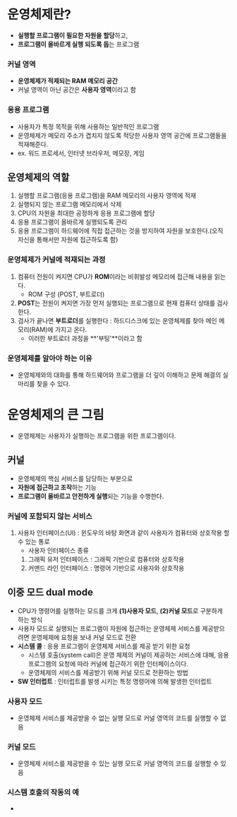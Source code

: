 # 운영체제란?
- **실행할 프로그램이 필요한 자원을 할당**하고,
- **프로그램이 올바르게 실행 되도록 돕**는 프로그램

### 커널 영역
- **운영체제가 적제되는 RAM 메모리 공간**
- 커널 영역이 아닌 공간은 **사용자 영역**이라고 함

### 응용 프로그램
- 사용자가 특정 목적을 위해 사용하는 일반적인 프로그램
- 운영체제가 메모리 주소가 겹치지 않도록 적당한 사용자 영역 공간에 프로그램들을 적재해준다.
- ex. 워드 프로세서, 인터넷 브라우저, 메모장, 게임

## 운영체제의 역할
1. 실행할 프로그램(응용 프로그램)을 RAM 메모리의 사용자 영역에 적재
2. 실행되지 않는 프로그램 메모리에서 삭제
3. CPU의 자원을 최대한 공정하게 응용 프로그램에 할당
4. 응용 프로그램이 올바르게 실행되도록 관리
5. 응용 프로그램이 하드웨어에 직접 접근하는 것을 방지하여 자원을 보호한다.(오직 자신을 통해서만 자원에 접근하도록 함)

### 운영체제가 커널에 적재되는 과정
1. 컴퓨터 전원이 켜지면 CPU가 **ROM**이라는 비휘발성 메모리에 접근해 내용을 읽는다.
    - ROM 구성 (POST, 부트로더)
2. **POST**는 전원이 켜지면 가장 먼저 실행되는 프로그램으로 현재 컴퓨터 상태를 검사한다.
3. 검사가 끝나면 **부트로더**를 실행한다 : 하드디스크에 있는 운영체제를 찾아 메인 메모리(RAM)에 가지고 온다.
    - 이러한 부트로더 과정을 **'부팅'**이라고 함

### 운영체제를 알아야 하는 이유
- 운영체제와의 대화를 통해 하드웨어와 프로그램을 더 깊이 이해하고 문제 해결의 실마리를 찾을 수 있다.

# 운영체제의 큰 그림
- 운영체제는 사용자가 실행하는 프로그램을 위한 프로그램이다.

## 커널 
- 운영체제의 핵심 서비스를 담당하는 부분으로
- **자원에 접근하고 조작**하는 기능
- **프로그램이 올바르고 안전하게 실행**되는 기능을 수행한다.

### 커널에 포함되지 않는 서비스
1. 사용자 인터페이스(UI) : 윈도우의 바탕 화면과 같이 사용자가 컴퓨터와 상호작용 할 수 있는 통로
    - 사용자 인터페이스 종류
    1. 그래픽 유저 인터페이스 : 그래픽 기반으로 컴퓨터와 상호작용
    2. 커맨드 라인 인터페이스 : 명령어 기반으로 사용자와 상호작용

## 이중 모드 dual mode
- CPU가 명령어를 실행하는 모드를 크게 **(1)사용자 모드**, **(2)커널 모드**로 구분하게 하는 방식
- 사용자 모드로 실행되는 프로그램이 자원에 접근하는 운영체제 서비스를 제공받으려면 운영체제에 요청을 보내 커널 모드로 전환
- **시스템 콜** : 응용 프로그램이 운영체제 서비스를 제공 받기 위한 요청
    - 시스템 호출(system call)은 운영 체제의 커널이 제공하는 서비스에 대해, 응용 프로그램의 요청에 따라 커널에 접근하기 위한 인터페이스이다.
    - 운영체제의 서비스를 제공받기 위해 커널 모드로 전환하는 방법
- **SW 인터럽트** : 인터럽트를 발생 시키는 특정 명령어에 의해 발생한 인터럽트

### 사용자 모드
- 운영체제 서비스를 제공받을 수 없는 실행 모드로 커널 영역의 코드를 실행할 수 없음

### 커널 모드
- 운영체제 서비스를 제공받을 수 있는 실행 모드로 커널 영역의 코드를 실행할 수 있음

### 시스템 호출의 작동의 예
- 